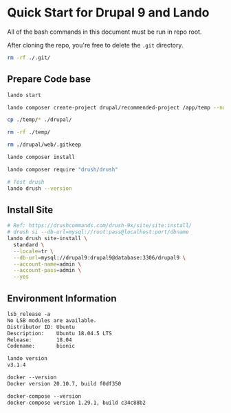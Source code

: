 # Quick Start for Drupal 9 and Lando

All of the bash commands in this document must be run in repo root.

After cloning the repo, you're free to delete the `.git` directory.

```bash
rm -rf ./.git/
```

## Prepare Code base

```bash
lando start

lando composer create-project drupal/recommended-project /app/temp --no-install

cp ./temp/* ./drupal/

rm -rf ./temp/

rm ./drupal/web/.gitkeep

lando composer install

lando composer require "drush/drush"

# Test drush
lando drush --version
```

## Install Site

```bash
# Ref: https://drushcommands.com/drush-9x/site/site:install/
# drush si --db-url=mysql://root:pass@localhost:port/dbname
lando drush site-install \
  standard \
  --locale=tr \
  --db-url=mysql://drupal9:drupal9@database:3306/drupal9 \
  --account-name=admin \
  --account-pass=admin \
  --yes
```

## Environment Information

```txt
lsb_release -a
No LSB modules are available.
Distributor ID: Ubuntu
Description:    Ubuntu 18.04.5 LTS
Release:        18.04
Codename:       bionic

lando version
v3.1.4

docker --version
Docker version 20.10.7, build f0df350

docker-compose --version
docker-compose version 1.29.1, build c34c88b2
 ```
